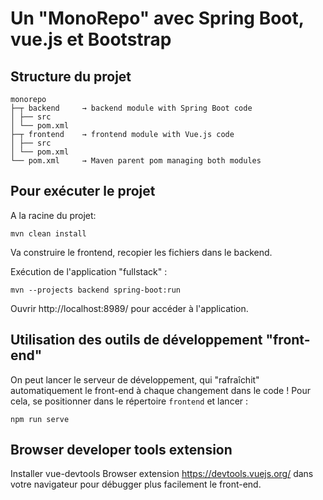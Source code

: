 # Un "MonoRepo" avec Spring Boot, vue.js et Bootstrap

## Structure du projet

```
monorepo
├─┬ backend     → backend module with Spring Boot code
│ ├── src
│ └── pom.xml
├─┬ frontend    → frontend module with Vue.js code
│ ├── src
│ └── pom.xml
└── pom.xml     → Maven parent pom managing both modules
```

## Pour exécuter le projet

A la racine du projet: 

```
mvn clean install
```
Va construire le frontend, recopier les fichiers dans le backend.

Exécution de l'application "fullstack" :

```
mvn --projects backend spring-boot:run
```

Ouvrir http://localhost:8989/ pour accéder à l'application.

## Utilisation des outils de développement "front-end"

On peut lancer le serveur de développement, qui "rafraîchit" automatiquement le front-end à chaque changement dans le code ! Pour cela, se positionner dans le répertoire `frontend` et lancer :

```
npm run serve
```

## Browser developer tools extension

Installer vue-devtools Browser extension https://devtools.vuejs.org/ dans votre navigateur pour débugger plus facilement le front-end.
